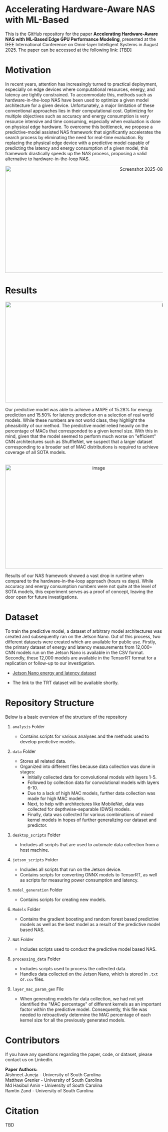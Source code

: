 # Accelerating Hardware-Aware NAS with ML-Based
This is the GitHub repository for the paper **Accelerating Hardware-Aware NAS with ML-Based Edge GPU Performance Modeling**, presented at the IEEE International Conference on Omni-layer Intelligent Systems in August 2025. The paper can be accessed at the following link: [TBD]

# Motivation
In recent years, attention has increasingly turned to practical deployment, especially on edge devices where computational resources, energy, and latency are tightly constrained. To accommodate this, methods such as hardware-in-the-loop NAS have been used to optimize a given model architecture for a given device. Unfortunately, a major limitation of these conventional approaches lies in their computational cost. Optimizing for multiple objectives such as accuracy and energy consumption is very resource intensive and time consuming, especially when evaluation is done on physical edge hardware. To overcome this bottleneck, we propose a predictive-model assisted NAS framework that significantly accelerates the search process by eliminating the need for real-time evaluation. By replacing the physical edge device with a predictive model capable of predicting the latency and energy consumption of a given model, this framework drastically speeds up the NAS process, proposing a valid alternative to hardware-in-the-loop NAS.
<p align="center">
<img width="928" height="341" alt="Screenshot 2025-08-02 151002" src="https://github.com/user-attachments/assets/cd476abe-14c1-4884-988f-ba3c6ed3949e" />
</p>

# Results
<p align="center">
<img width="1026" height="321" alt="image" src="https://github.com/user-attachments/assets/1e8fe75c-b53d-4e27-8dac-28f142d1e127" />
</p>
Our predictive model was able to achieve a MAPE of 15.28% for energy prediction and 15.50% for latency prediction on a selection of real world models. While these numbers are not world class, they highlight the pheasibility of our method. The predictive model relied heavily on the percentage of MACs that corresponded to a given kernel size. With this in mind, given that the model seemed to perform much worse on "efficient" CNN architectures such as ShuffleNet, we suspect that a larger dataset corresponding to a broader set of MAC distributions is required to achieve coverage of all SOTA models. <br>

<p align="center">
   <br>
<img width="582" height="331" alt="image" src="https://github.com/user-attachments/assets/e298d586-4f58-4706-b47c-f4d1616ee3a2" />
</p>
Results of our NAS framework showed a vast drop in runtime when compared to the hardware-in-the-loop approach (hours vs days). While accuracy and energy consumption numbers were not quite at the level of SOTA models, this experiment serves as a proof of concept, leaving the door open for future investigations. 

# Dataset
To train the predictive model, a dataset of arbitrary model architectures was created and subsequently ran on the Jetson Nano. Out of this process, two different datasets were created which are available for public use. Firstly, the primary dataset of energy and latency measurements from 12,000+ CNN models run on the Jetson Nano is available in the CSV format. Secondly, these 12,000 models are available in the TensorRT format for a replication or follow-up to our investigation.

- [Jetson Nano energy and latency dataset](data/dataset.csv)

- The link to the TRT dataset will be available shortly.

# Repository Structure
Below is a basic overview of the structure of the repository

1. `analysis` Folder
   - Contains scripts for various analyses and the methods used to develop predictive models.
  
4. `data` Folder
   - Stores all related data.
   - Organized into different files because data collection was done in stages:
     - Initially collected data for convolutional models with layers 1-5.
     - Followed by collection data for convolutional models with layers 6-10.
     - Due to a lack of high MAC models, further data collection was made for high MAC models.
     - Next, to help with architectures like MobileNet, data was collected for depthwise-separable (DWS) models.
     - Finally, data was collected for various combinations of mixed kernel models in hopes of further generalizing our dataset and predictor.

2. `desktop_scripts` Folder
   - Includes all scripts that are used to automate data collection from a host machine.

3. `jetson_scripts` Folder
   - Includes all scripts that run on the Jetson device.
   - Contains scripts for converting ONNX models to TensorRT, as well as scripts for measuring power consumption and latency.

5. `model_generation` Folder
   - Contains scripts for creating new models.

6. `Models` Folder
   - Contains the gradient boosting and random forest based predictive models as well as the best model as a result of the predictive model based NAS.
  
7. `NAS` Folder
   - Includes scripts used to conduct the predictive model based NAS.

7. `processing_data` Folder
   - Includes scripts used to process the collected data.
   - Handles data collected on the Jetson Nano, which is stored in `.txt` or`.csv` files.

8. `layer_mac_param_gen` File
   - When generating models for data collection, we had not yet identified the "MAC percentage" of different kernels as an important factor within the predictive model. Consequently, this file was needed to retroactively determine the MAC percentage of each kernel size for all the previously generated models.

# Contributors
If you have any questions regarding the paper, code, or dataset, please contact us on LinkedIn.

**Paper Authors:** <br>
Aishneet Juneja - University of South Carolina <br>
Matthew Grenier - University of South Carolina <br>
Md Hasibul Amin - University of South Carolina <br>
Ramtin Zand - University of South Carolina

# Citation
TBD
